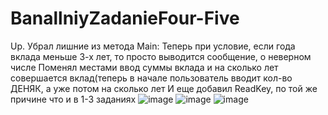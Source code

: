 # BanallniyZadanieFour-Five
Up. Убрал лишние из метода Main: Теперь при условие, если года вклада меньше 3-х лет, то просто выводится сообщение, о неверном числе
    Поменял местами ввод суммы вклада и на сколько лет совершается вклад(теперь в начале пользователь вводит кол-во ДЕНЯК, а уже потом на сколько лет
    И еще добавил ReadKey, по той же причине что и в 1-3 заданиях 
![image](https://user-images.githubusercontent.com/89976364/212391461-382b2459-448a-47c4-9737-5c7fe06cee1f.png)
![image](https://user-images.githubusercontent.com/89976364/212188189-5ad4db9a-f64f-4e7b-94f0-10e2ffadcbfa.png)
![image](https://user-images.githubusercontent.com/89976364/212188254-0eac3472-668e-41d4-9f4f-4a342756fb69.png)
